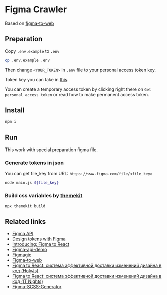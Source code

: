 # Figma Crawler

Based on [figma-to-web](https://github.com/Severenit/figma-to-web)

## Preparation

Copy `.env.example` to `.env`

```sh
cp .env.example .env
```

Then change `<YOUR_TOKEN>` in `.env` file to your personal access token key.

Token key you can take in [this](https://www.figma.com/developers/docs#authentication).

You can create a temporary access token by clicking right there on `Get personal access token` or read how to make permanent access token.

## Install

```sh
npm i
```

## Run

This work with special preparation figma file.

### Generate tokens in json

You can get file_key from URL: `https://www.figma.com/file/<file_key>`

```sh
node main.js ${file_key}
```

### Build css variables by [themekit](https://github.com/bem/themekit)

```sh
npx themekit build
```

## Related links
- [Figma API](https://www.figma.com/developers/api)
- [Design tokens with Figma](https://blog.prototypr.io/design-tokens-with-figma-aef25c42430f#3207)
- [Introducing: Figma to React](https://www.figma.com/blog/introducing-figma-to-react/)
- [Figma-api-demo](https://github.com/figma/figma-api-demo)
- [Figmagic](https://github.com/mikaelvesavuori/figmagic)
- [Figma-to-web](https://github.com/Severenit/figma-to-web)
- [Figma to React: система эффективной доставки изменений дизайна в код (HolyJs)](https://www.youtube.com/watch?v=A3CamtT9VBs&list=PL8sJahqnzh8KXjvw3i0bY-fCn1abQMbv8&index=20&t=0s)
- [Figma to React: система эффективной доставки изменений дизайна в код (IT Nights)](https://www.youtube.com/watch?v=VIyd2YOUOhI&feature=youtu.be&fbclid=IwAR1EjKDrRsltbxfI8moSn3wr7pJtvDA7JRvUEAiakwI-Z1YRiap4IbmDsfk)
- [Figma-SCSS-Generator](https://github.com/KarlRombauts/Figma-SCSS-Generator)
